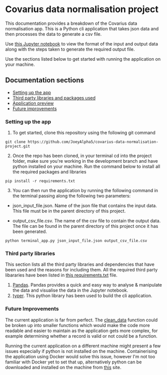 # Covarius data normalisation project

This documentation provides a breakdown of the Covarius data normalisation app. This is a Python cli application that takes json data and then processes the data to generate a csv file.

Use [this Jupyter notebook](https://github.com/JoeyAlpha5/covarius-data-normalisation-project/blob/development/Data%20Normalisation%20App.ipynb) to view the format of the input and output data along with the steps taken to generate the required output file.

Use the sections listed below to get started with running the application on your machine. 


## Documentation sections
- [Setting up the app](#setting-up-the-app)
- [Third party libraries and packages used](#third-party-libraries)
- [Application preview](#application-preview)
- [Future improvements](#future-improvement)


### Setting up the app

1. To get started, clone this repository using the following git command
```
git clone https://github.com/JoeyAlpha5/covarius-data-normalisation-project.git
```

2. Once the repo has been cloned, in your terminal cd into the project folder, make sure you're working in the development branch and have python installed on your machine. Run the command below to install all the required packages and libraries

```
pip install -r requirements.txt
```

3. You can then run the application by running the following command in the terminal passing along the following two parameters: 

- json_input_file.json. Name of the json file that contains the input data. This file must be in the parent directory of this project.

- output_csv_file.csv. The name of the csv file to contain the output data. The file can be found in the parent directory of this project once it has been generated.


```
python terminal_app.py json_input_file.json output_csv_file.csv
```

### Third party libraries

This section lists all the third party libraries and dependencies that have been used and the reasons for including them. All the required third party libararies have been listed in [this requirements.txt](https://github.com/JoeyAlpha5/covarius-data-normalisation-project/blob/development/requirements.txt) file.

1. [Pandas](https://pandas.pydata.org/). Pandas provides a quick and easy way to analyse & manipulate the data and  visualise the data in the Jupyter notebook.
2. [typer](https://typer.tiangolo.com/). This python library has been used to build the cli application.


### Future Improvements

The current application is far from perfect. The [clean_data](https://github.com/JoeyAlpha5/covarius-data-normalisation-project/blob/development/DataCleaning.py) function could be broken up into smaller functions which would make the code more readable and easier to maintain as the application gets more complex, for example determining whether a record is valid or not could be a function.

Running the current application on a different machine might present a few issues especially if python is not installed on the machine. Containerising the application using Docker would solve this issue, however I'm not too familiar with Docker yet to set that up, alternatively python can be downloaded and installed on the machine from [this](https://www.python.org/downloads/) site.